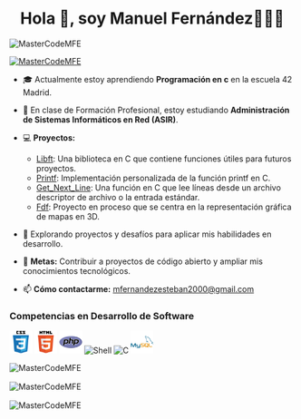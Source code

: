 <h1 align="center">Hola 👋, soy Manuel Fernández👨🏻‍💻</h1>

<p align="left"> 
  <img src="https://komarev.com/ghpvc/?username=MasterCodeMFE&label=Profile%20views&color=0e75b6&style=flat" alt="MasterCodeMFE" />
</p>

<p align="left"> 
  <a href="https://github.com/ryo-ma/github-profile-trophy">
    <img src="https://github-profile-trophy.vercel.app/?username=MasterCodeMFE" alt="MasterCodeMFE" />
  </a>
</p>

- 🎓 Actualmente estoy aprendiendo **Programación en c** en la escuela 42 Madrid.
- 📘 En clase de Formación Profesional, estoy estudiando **Administración de Sistemas Informáticos en Red (ASIR)**.
- 💻 **Proyectos:**
  - [Libft](https://github.com/MasterCodeMFE/Libft): Una biblioteca en C que contiene funciones útiles para futuros proyectos.
  - [Printf](https://github.com/MasterCodeMFE/ft_printf): Implementación personalizada de la función printf en C.
  - [Get_Next_Line](https://github.com/MasterCodeMFE/get_next_line): Una función en C que lee líneas desde un archivo descriptor de archivo o la entrada estándar.
  - [Fdf](https://github.com/MasterCodeMFE/FdF): Proyecto en proceso que se centra en la representación gráfica de mapas en 3D.


- 💼 Explorando proyectos y desafíos para aplicar mis habilidades en desarrollo.
- 🚀 **Metas:** Contribuir a proyectos de código abierto y ampliar mis conocimientos tecnológicos.
- 📫 **Cómo contactarme:** [mfernandezesteban2000@gmail.com](mailto:mfernandezesteban2000@gmail.com)

### Competencias en Desarrollo de Software
<img src="https://raw.githubusercontent.com/devicons/devicon/master/icons/css3/css3-original-wordmark.svg" alt="CSS3" width="40" height="40"> <img src="https://raw.githubusercontent.com/devicons/devicon/master/icons/html5/html5-original-wordmark.svg" alt="HTML5" width="40" height="40"> <img src="https://raw.githubusercontent.com/devicons/devicon/master/icons/php/php-original.svg" alt="PHP" width="40" height="40"> <img src="https://www.vectorlogo.zone/logos/gnu_bash/gnu_bash-icon.svg" alt="Shell" width="40" height="40"> <img src="https://github.com/MasterCodeMFE/MasterCodeMFE/assets/139508718/05d15b73-a629-4d3f-83c5-96582c4eb402" alt="C" width="40" height="40"> <img src="https://raw.githubusercontent.com/devicons/devicon/master/icons/mysql/mysql-original-wordmark.svg" alt="mysql" width="40" height="40"/>
<p>
  <img align="left" src="https://github-readme-stats.vercel.app/api/top-langs?username=MasterCodeMFE&show_icons=true&locale=en&layout=compact" alt="MasterCodeMFE" />
</p>

<p>&nbsp;</p>

<p>
  <img align="center" src="https://github-readme-stats.vercel.app/api?username=MasterCodeMFE&show_icons=true&locale=en" alt="MasterCodeMFE" />
</p>

<p>
  <img align="center" src="https://github-readme-streak-stats.herokuapp.com/?user=MasterCodeMFE&" alt="MasterCodeMFE" />
</p>


